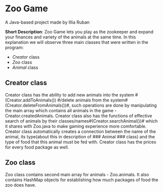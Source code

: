 # Zoo Game #
A Java-based project made by Illia Ruban

**Short Description**: Zoo Game lets you play as the zookeeper and expand your finances and variety of the animals at the same time.
In this explanation we will observe three main classes that were written in the program:

- *Creator* class
- *Zoo* class
- *Animal* class

## Creator class ##
Creator class has the ability to add new animals into the system # (Creator.addToAnimals()) #/delete animals from the system#(Creator.deleteFromAnimals())#, such operations are done by manipulating the main array which contains all animals in the game - Creator.createdAnimals. Creator class also has the functions of effective search of animals by their classes/names#(Creator.searchAnimal())# which it shares with Zoo.java to make gaming experience more comfortable. Creator class automatically creates a connection between the name of the animal, its type(about this in description of ### Animal ### class) and the type of food that this animal must be fed with. Creator class has the prices for every food package as well.

## Zoo class ##
Zoo class contains second main array for animals - Zoo.animals. It also contains HashMap objects for establishing how much packages of food the zoo does have. 




